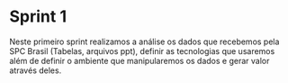 # **Sprint 1**

Neste primeiro sprint realizamos a análise os dados que recebemos pela SPC Brasil (Tabelas, arquivos ppt), definir as tecnologias que usaremos além de definir o ambiente que manipularemos os dados e gerar valor através deles.
